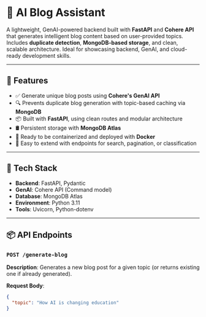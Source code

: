 # 🧠 AI Blog Assistant

A lightweight, GenAI-powered backend built with **FastAPI** and **Cohere API** that generates intelligent blog content based on user-provided topics. Includes **duplicate detection**, **MongoDB-based storage**, and clean, scalable architecture. Ideal for showcasing backend, GenAI, and cloud-ready development skills.

---

## 🚀 Features

- ✅ Generate unique blog posts using **Cohere's GenAI API**
- 🔍 Prevents duplicate blog generation with topic-based caching via **MongoDB**
- 📦 Built with **FastAPI**, using clean routes and modular architecture
- 🛢️ Persistent storage with **MongoDB Atlas**
- 🐳 Ready to be containerized and deployed with **Docker**
- 🧪 Easy to extend with endpoints for search, pagination, or classification

---

## 🧱 Tech Stack

- **Backend**: FastAPI, Pydantic  
- **GenAI**: Cohere API (Command model)  
- **Database**: MongoDB Atlas  
- **Environment**: Python 3.11 
- **Tools**: Uvicorn, Python-dotenv

---

## 📦 API Endpoints

### `POST /generate-blog`

**Description**: Generates a new blog post for a given topic (or returns existing one if already generated).

**Request Body**:
```json
{
  "topic": "How AI is changing education"
}
